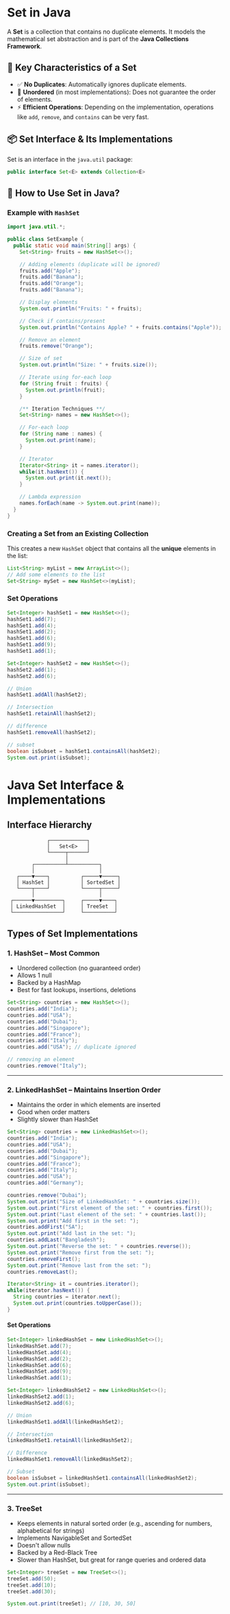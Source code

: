 
# Set in Java

A **Set** is a collection that contains no duplicate elements. It models the mathematical set abstraction and is part of the **Java Collections Framework**.

## 🔑 Key Characteristics of a Set

- ✅ **No Duplicates**: Automatically ignores duplicate elements.
- 🔄 **Unordered** (in most implementations): Does not guarantee the order of elements.
- ⚡ **Efficient Operations**: Depending on the implementation, operations like `add`, `remove`, and `contains` can be very fast.

## 📦 Set Interface & Its Implementations

Set is an interface in the `java.util` package:

```java
public interface Set<E> extends Collection<E>
```

## 🧪 How to Use Set in Java?

### Example with `HashSet`

```java
import java.util.*;

public class SetExample {
  public static void main(String[] args) {
    Set<String> fruits = new HashSet<>();

    // Adding elements (duplicate will be ignored)
    fruits.add("Apple");
    fruits.add("Banana");
    fruits.add("Orange");
    fruits.add("Banana");

    // Display elements
    System.out.println("Fruits: " + fruits);

    // Check if contains/present
    System.out.println("Contains Apple? " + fruits.contains("Apple"));

    // Remove an element
    fruits.remove("Orange");

    // Size of set
    System.out.println("Size: " + fruits.size());

    // Iterate using for-each loop
    for (String fruit : fruits) {
      System.out.println(fruit);
    }

    /** Iteration Techniques **/
    Set<String> names = new HashSet<>();

    // For-each loop
    for (String name : names) {
      System.out.print(name);
    }

    // Iterator
    Iterator<String> it = names.iterator();
    while(it.hasNext()) {
      System.out.print(it.next());
    }

    // Lambda expression
    names.forEach(name -> System.out.print(name));
  }
}
```

### Creating a Set from an Existing Collection

This creates a new `HashSet` object that contains all the **unique** elements in the list:

```java
List<String> myList = new ArrayList<>();
// Add some elements to the list
Set<String> mySet = new HashSet<>(myList);
```

### Set Operations
```java
Set<Integer> hashSet1 = new HashSet<>();
hashSet1.add(7);
hashSet1.add(4);
hashSet1.add(2);
hashSet1.add(6);
hashSet1.add(9);
hashSet1.add(1);

Set<Integer> hashSet2 = new HashSet<>();
hashSet2.add(1);
hashSet2.add(6);

// Union
hashSet1.addAll(hashSet2);

// Intersection
hashSet1.retainAll(hashSet2);

// difference
hashSet1.removeAll(hashSet2);

// subset
boolean isSubset = hashSet1.containsAll(hashSet2);
System.out.print(isSubset);
```

# Java Set Interface & Implementations

## Interface Hierarchy

```
             ┌────────────┐
             │   Set<E>   │
             └─────┬──────┘
                   │
        ┌──────────┴──────────┐
        │                     │
   ┌────▼────┐          ┌─────▼─────┐
   │ HashSet │          │ SortedSet │
   └────┬────┘          └─────┬─────┘
        │                     │
 ┌──────▼─────────┐     ┌─────▼────┐
 │ LinkedHashSet  │     │ TreeSet  │
 └────────────────┘     └──────────┘
```

## Types of Set Implementations

### 1. HashSet – Most Common

- Unordered collection (no guaranteed order)
- Allows 1 null
- Backed by a HashMap
- Best for fast lookups, insertions, deletions

```java
Set<String> countries = new HashSet<>();
countries.add("India");
countries.add("USA");
countries.add("Dubai");
countries.add("Singapore");
countries.add("France");
countries.add("Italy");
countries.add("USA"); // duplicate ignored

// removing an element
countries.remove("Italy");
```

---

### 2. LinkedHashSet – Maintains Insertion Order

- Maintains the order in which elements are inserted
- Good when order matters
- Slightly slower than HashSet

```java
Set<String> countries = new LinkedHashSet<>();
countries.add("India");
countries.add("USA");
countries.add("Dubai");
countries.add("Singapore");
countries.add("France");
countries.add("Italy");
countries.add("USA");
countries.add("Germany");

countries.remove("Dubai");
System.out.print("Size of LinkedHashSet: " + countries.size());
System.out.print("First element of the set: " + countries.first());
System.out.print("Last element of the set: " + countries.last());
System.out.print("Add first in the set: ");
countries.addFirst("SA");
System.out.print("Add last in the set: ");
countries.addLast("Bangladesh");
System.out.print("Reverse the set: " + countries.reverse());
System.out.print("Remove first from the set: ");
countries.removeFirst();
System.out.print("Remove last from the set: ");
countries.removeLast();

Iterator<String> it = countries.iterator();
while(iterator.hasNext()) {
  String countries = iterator.next();
  System.out.print(countries.toUpperCase());
}
```

#### Set Operations

```java
Set<Integer> linkedHashSet = new LinkedHashSet<>();
linkedHashSet.add(7);
linkedHashSet.add(4);
linkedHashSet.add(2);
linkedHashSet.add(6);
linkedHashSet.add(9);
linkedHashSet.add(1);

Set<Integer> linkedHashSet2 = new LinkedHashSet<>();
linkedHashSet2.add(1);
linkedHashSet2.add(6);

// Union
linkedHashSet1.addAll(linkedHashSet2);

// Intersection
linkedHashSet1.retainAll(linkedHashSet2);

// Difference
linkedHashSet1.removeAll(linkedHashSet2);

// Subset
boolean isSubset = linkedHashSet1.containsAll(linkedHashSet2);
System.out.print(isSubset);
```

---

### 3. TreeSet

- Keeps elements in natural sorted order (e.g., ascending for numbers, alphabetical for strings)
- Implements NavigableSet and SortedSet
- Doesn't allow nulls
- Backed by a Red-Black Tree
- Slower than HashSet, but great for range queries and ordered data

```java
Set<Integer> treeSet = new TreeSet<>();
treeSet.add(50);
treeSet.add(10);
treeSet.add(30);

System.out.print(treeSet); // [10, 30, 50]
```
